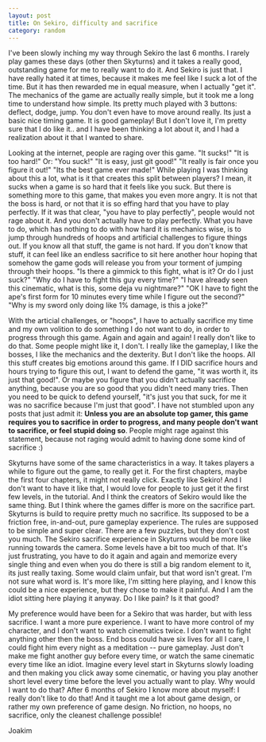 ```yaml
---
layout: post
title: On Sekiro, difficulty and sacrifice
category: random
---
```


I've been slowly inching my way through Sekiro the last 6 months. I rarely play games these days (other then Skyturns) and it takes a really good, outstanding game for me to really want to do it. And Sekiro is just that. I have really hated it at times, because it makes me feel like I suck a lot of the time. But it has then rewarded me in equal measure, when I actually "get it". The mechanics of the game are actually really simple, but it took me a long time to understand how simple. Its pretty much played with 3 buttons: deflect, dodge, jump. You don't even have to move around really. Its just a basic nice timing game. It is good gameplay! But I don't love it, I'm pretty sure that I do like it.. and I have been thinking a lot about it, and I had a realization about it that I wanted to share.

Looking at the internet, people are raging over this game. "It sucks!" "It is too hard!" Or: "You suck!" "It is easy, just git good!" "It really is fair once you figure it out!" "Its the best game ever made!" While playing I was thinking about this a lot, what is it that creates this split between players? I mean, it sucks when a game is so hard that it feels like you suck. But there is something more to this game, that makes you even more angry. It is not that the boss is hard, or not that it is so effing hard that you have to play perfectly. If it was that clear, "you have to play perfectly", people would not rage about it. And you don't actually have to play perfectly. What you have to do, which has nothing to do with how hard it is mechanics wise, is to jump through hundreds of hoops and artificial challenges to figure things out. If you know all that stuff, the game is not hard. If you don't know that stuff, it can feel like an endless sacrifice to sit here another hour hoping that somehow the game gods will release you from your torment of jumping through their hoops. "Is there a gimmick to this fight, what is it? Or do I just suck?" "Why do I have to fight this guy every time?" "I have already seen this cinematic, what is this, some deja vu nightmare?" "OK I have to fight the ape's first form for 10 minutes every time while I figure out the second?" "Why is my sword only doing like 1% damage, is this a joke?"

With the articial challenges, or "hoops", I have to actually sacrifice my time and my own volition to do something I do not want to do, in order to progress through this game. Again and again and again! I really don't like to do that. Some people might like it, I don't. I really like the gameplay, I like the bosses, I like the mechanics and the dexterity. But I don't like the hoops. All this stuff creates big emotions around this game. If I DID sacrifice hours and hours trying to figure this out, I want to defend the game, "it was worth it, its just that good!". Or maybe you figure that you didn't actually sacrifice anything, because you are so good that you didn't need many tries. Then you need to be quick to defend yourself, "it's just you that suck, for me it was no sacrifice because I'm just that good". I have not stumbled upon any posts that just admit it: **Unless you are an absolute top gamer, this game requires you to sacrifice in order to progress, and many people don't want to sacrifice, or feel stupid doing so**. People might rage against this statement, because not raging would admit to having done some kind of sacrifice :)

Skyturns have some of the same characteristics in a way. It takes players a while to figure out the game, to really get it. For the first chapters, maybe the first four chapters, it might not really click. Exactly like Sekiro! And I don't want to have it like that, I would love for people to just get it the first few levels, in the tutorial. And I think the creators of Sekiro would like the same thing. But I think where the games differ is more on the sacrifice part. Skyturns is build to require pretty much no sacrifice. Its supposed to be a friction free, in-and-out, pure gameplay experience. The rules are supposed to be simple and super clear. There are a few puzzles, but they don't cost you much. The Sekiro sacrifice experience in Skyturns would be more like running towards the camera. Some levels have a bit too much of that. It's just frustrating, you have to do it again and again and memorize every single thing and even when you do there is still a big random element to it, its just really taxing. Some would claim unfair, but that word isn't great. I'm not sure what word is. It's more like, I'm sitting here playing, and I know this could be a nice experience, but they chose to make it painful. And I am the idiot sitting here playing it anyway. Do I like pain? Is it that good? 

My preference would have been for a Sekiro that was harder, but with less sacrifice. I want a more pure experience. I want to have more control of my character, and I don't want to watch cinematics twice. I don't want to fight anything other then the boss. End boss could have six lives for all I care, I could fight him every night as a meditation -- pure gameplay. Just don't make me fight another guy before every time, or watch the same cinematic every time like an idiot. Imagine every level start in Skyturns slowly loading and then making you click away some cinematic, or having you play another short level every time before the level you actually want to play. Why would I want to do that? After 6 months of Sekiro I know more about myself: I really don't like to do that! And it taught me a lot about game design, or rather my own preference of game design. No friction, no hoops, no sacrifice, only the cleanest challenge possible!

Joakim